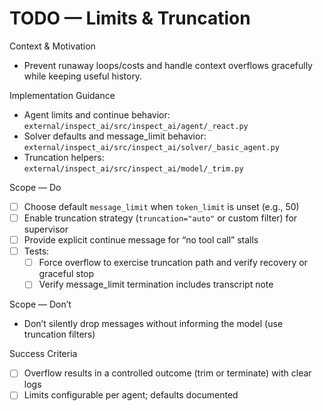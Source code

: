 # TODO — Limits & Truncation

Context & Motivation
- Prevent runaway loops/costs and handle context overflows gracefully while keeping useful history.

Implementation Guidance
- Agent limits and continue behavior: `external/inspect_ai/src/inspect_ai/agent/_react.py`
- Solver defaults and message_limit behavior: `external/inspect_ai/src/inspect_ai/solver/_basic_agent.py`
- Truncation helpers: `external/inspect_ai/src/inspect_ai/model/_trim.py`

Scope — Do
- [ ] Choose default `message_limit` when `token_limit` is unset (e.g., 50)
- [ ] Enable truncation strategy (`truncation="auto"` or custom filter) for supervisor
- [ ] Provide explicit continue message for “no tool call” stalls
- [ ] Tests:
  - [ ] Force overflow to exercise truncation path and verify recovery or graceful stop
  - [ ] Verify message_limit termination includes transcript note

Scope — Don’t
- Don’t silently drop messages without informing the model (use truncation filters)

Success Criteria
- [ ] Overflow results in a controlled outcome (trim or terminate) with clear logs
- [ ] Limits configurable per agent; defaults documented
